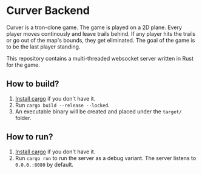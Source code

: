 # Curver Backend

Curver is a tron-clone game. The game is played on a 2D plane. Every player moves continously and leave trails behind. If any player hits the trails or go out of the map's bounds, they get eliminated. The goal of the game is to be the last player standing.

This repository contains a multi-threaded websocket server written in Rust for the game.

## How to build?

1. [Install cargo](https://doc.rust-lang.org/book/ch01-01-installation.html) if you don't have it.
2. Run `cargo build --release --locked`.
3. An executable binary will be created and placed under the `target/` folder.

## How to run?

1. [Install cargo](https://doc.rust-lang.org/book/ch01-01-installation.html) if you don't have it.
2. Run `cargo run` to run the server as a debug variant. The server listens to `0.0.0.:8080` by default.
